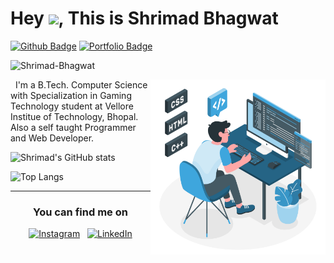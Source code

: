 # Hey <img src="https://raw.githubusercontent.com/MartinHeinz/MartinHeinz/master/wave.gif" width="30px">, This is Shrimad Bhagwat


[![Github Badge](https://img.shields.io/badge/Shrimad-Bhagwat-grey?style=flat&logo=github&logoColor=white&link=https://github.com/Shrimad-Bhagwat/)](https://www.github.com/Shrimad-Bhagwat/) [![Portfolio Badge](https://img.shields.io/badge/portfolio-web-blue?style=flat&link=https://shrimad-bhagwat.github.io/Portfolio//)](https://shrimad-bhagwat.github.io/Portfolio//) 
<p align=left> <img src=https://komarev.com/ghpvc/?username=Shrimad-Bhagwat alt=Shrimad-Bhagwat /> </p>


<img align="right" width="280" src="https://github.com/Shrimad-Bhagwat/Shrimad-Bhagwat/blob/main/assets/programmer-illustration.svg" alt="illustration" />

<p>  &nbsp; I'm a B.Tech. Computer Science with Specialization in Gaming Technology student at Vellore Institue of Technology, Bhopal.
<br> Also a self taught Programmer and Web Developer. </p>

![Shrimad's GitHub stats](https://github-readme-stats.vercel.app/api?username=Shrimad-Bhagwat&theme=dark&show_icons=true&border_radius=10)

<!-- <span align=right>[![GitHub Streak](http://github-readme-streak-stats.herokuapp.com?user=Shrimad-Bhagwat&theme=dark&border_radius=100)](https://git.io/streak-stats)</span> -->

<span align=left>![Top Langs](https://github-readme-stats.vercel.app/api/top-langs/?username=Shrimad-Bhagwat&theme=dark&layout=compact&border_radius=10)</span>



---
<!-- Actual text -->
<span align=center>
  
### You can find me on
  
[![Instagram][1.2]][1]    &nbsp; [![LinkedIn][2.2]][2]

 </apan>
<!-- Icons -->

[1.2]: https://image.flaticon.com/icons/png/32/174/174855.png
[2.2]: https://image.flaticon.com/icons/png/32/174/174857.png

<!-- Links to your social media accounts -->

[1]: https://www.instagram.com/shrimad.bhagwat/
[2]: https://www.linkedin.com/in/shrimad-bhagwat-a7a879201/
